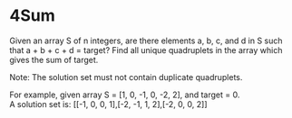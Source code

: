 # 4Sum
Given an array S of n integers, are there elements a, b, c, and d in S such that a + b + c + d = target? Find all unique quadruplets in the array which gives the sum of target.

Note: The solution set must not contain duplicate quadruplets.

For example, given array S = [1, 0, -1, 0, -2, 2], and target = 0.\
A solution set is:
[[-1,  0, 0, 1],[-2, -1, 1, 2],[-2,  0, 0, 2]]
